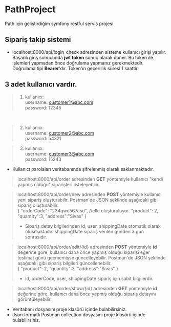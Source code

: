 # PathProject
Path için geliştirdiğim symfony restful servis projesi.

## Sipariş takip sistemi
- localhost:8000/api/login_check adresinden sisteme kullanıcı girişi yapılır. Başarılı giriş sonucunda **jwt token** sonuç olarak döner. Bu token ile işlemleri yapmadan önce doğrulama yapmanız gerekmektedir. Doğrulama tipi **Bearer**'dır. Token'ın geçerlilik süresi 1 saattir.

## 3 adet kullanıcı vardır.
>1. kullanıcı:<br>
>username: customer1@abc.com <br>password: 12345
<br>

>2. kullanıcı:<br>
>username: customer2@abc.com <br>password: 54321

>3. kullanıcı:<br>
>username: customer3@abc.com <br>password: 15243

- Kullanıcı parolaları veritabanında şifrelenmiş olarak saklanmaktadır.

> localhost:8000/api/order adresinden **GET** yöntemiyle kullanıcı "kendi yapmış olduğu" siparişleri listeleyebilir.

> localhost:8000/api/order/new adresinden **POST** yöntemiyle kullanıcı yeni sipariş oluşturabilir. Postman'de JSON şeklinde aşağıdaki gibi sipariş oluşturabilir.<br>
>{
    "orderCode": "234qwe567asd", //elle oluşturuluyor.
    "product": 2,
    "quantity":3,
    "address":"Sivas"
}<br>
>- Sipariş detay bilgilerinden id, user, shippingDate otomatik olarak oluşmaktadır. shippingDate sipariş verilen günden 3 gün sonrasıdır.

> localhost:8000/api/order/edit/{id} adresinden **POST** yöntemiyle **id** değerine göre, kullanıcı daha önce yapmış olduğu siparişi eğer teslimat günü geçmemişse güncelleyebilir. Postman'de JSON şeklinde aşağıdaki gibi sipariş bilgileri güncellenebilir.<br>
>{
    "product": 2,
    "quantity":3,
    "address":"Sivas"
}<br>
>- id, orderCode, user, shippingDate sipariş için sabit bilgilerdir.

> localhost:8000/api/order/show/{id} adresinden **GET** yöntemiyle **id** değerine göre, kullanıcı daha önce yapmış olduğu sipariş detayını görüntüleyebilir.

- Veritabanı dosyasını proje klasörü içinde bulabilirsiniz.
- Json formatlı Postman collection dosyasını proje klasörü içinde bulabilirsiniz.
